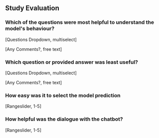 ## Study Evaluation

### Which of the questions were most helpful to understand the model's behaviour?

[Questions Dropdown, multiselect]

[Any Comments?, free text]

### Which question or provided answer was least useful?

[Questions Dropdown, multiselect]

[Any Comments?, free text]

### How easy was it to select the model prediction

[Rangeslider, 1-5]
### How helpful was the dialogue with the chatbot?

[Rangeslider, 1-5]

